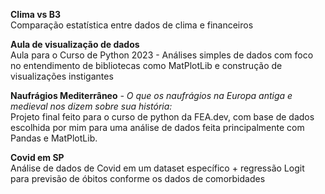 **Clima vs B3** \
Comparação estatística entre dados de clima e financeiros

**Aula de visualização de dados** \
Aula para o Curso de Python 2023 - Análises simples de dados com foco no entendimento de bibliotecas como MatPlotLib e construção de visualizações instigantes

**Naufrágios Mediterrâneo** *- O que os naufrágios na Europa antiga e medieval nos dizem sobre sua história:* \
Projeto final feito para o curso de python da FEA.dev, com base de dados escolhida por mim para uma análise de dados feita principalmente com Pandas e MatPlotLib.

**Covid em SP** \
Análise de dados de Covid em um dataset específico + regressão Logit para previsão de óbitos conforme os dados de comorbidades
